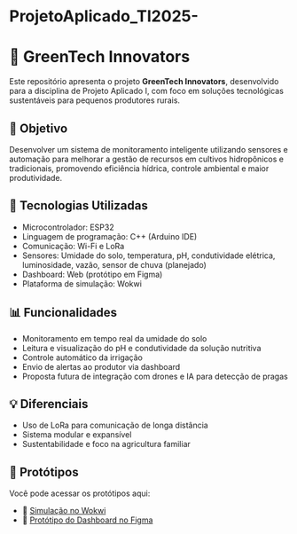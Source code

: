 # ProjetoAplicado_TI2025-

# 🌱 GreenTech Innovators

Este repositório apresenta o projeto **GreenTech Innovators**, desenvolvido para a disciplina de Projeto Aplicado I, com foco em soluções tecnológicas sustentáveis para pequenos produtores rurais.

## 🧠 Objetivo
Desenvolver um sistema de monitoramento inteligente utilizando sensores e automação para melhorar a gestão de recursos em cultivos hidropônicos e tradicionais, promovendo eficiência hídrica, controle ambiental e maior produtividade.

## 🔧 Tecnologias Utilizadas
- Microcontrolador: ESP32
- Linguagem de programação: C++ (Arduino IDE)
- Comunicação: Wi-Fi e LoRa
- Sensores: Umidade do solo, temperatura, pH, condutividade elétrica, luminosidade, vazão, sensor de chuva (planejado)
- Dashboard: Web (protótipo em Figma)
- Plataforma de simulação: Wokwi

## 📊 Funcionalidades
- Monitoramento em tempo real da umidade do solo
- Leitura e visualização do pH e condutividade da solução nutritiva
- Controle automático da irrigação
- Envio de alertas ao produtor via dashboard
- Proposta futura de integração com drones e IA para detecção de pragas

## 💡 Diferenciais
- Uso de LoRa para comunicação de longa distância
- Sistema modular e expansível
- Sustentabilidade e foco na agricultura familiar

## 📎 Protótipos
Você pode acessar os protótipos aqui:  
- 🔗 [Simulação no Wokwi](https://wokwi.com/projects/429804733424162817)
- 🎨 [Protótipo do Dashboard no Figma](https://www.figma.com/design/szJIERodIDZGzaIiiM0FlG/GreenTech-Innovators?node-id=6-167&t=1nhemmJWEBZ4KUUV-1)



